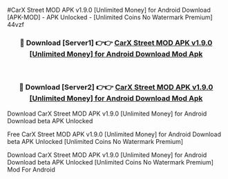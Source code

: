 #CarX Street MOD APK v1.9.0 [Unlimited Money] for Android Download [APK-MOD] - APK Unlocked - [Unlimited Coins No Watermark Premium] 44vzf



<div align="center">

<h3>🔴 Download [Server1] 👉👉 <a href="https://momento.my/?title=CarX_Street_MOD_APK_v1.9.0_[Unlimited_Money]_for_Android_Download">CarX Street MOD APK v1.9.0 [Unlimited Money] for Android Download Mod Apk</a></h3><br>

<h3>🔴 Download [Server2] 👉👉 <a href="https://momento.my/?title=CarX_Street_MOD_APK_v1.9.0_[Unlimited_Money]_for_Android_Download">CarX Street MOD APK v1.9.0 [Unlimited Money] for Android Download Mod Apk</a></h3>
</div>



Download CarX Street MOD APK v1.9.0 [Unlimited Money] for Android Download beta APK Unlocked

Free CarX Street MOD APK v1.9.0 [Unlimited Money] for Android Download beta APK Unlocked [Unlimited Coins No Watermark Premium]

Download CarX Street MOD APK v1.9.0 [Unlimited Money] for Android Download beta APK Unlocked [Unlimited Coins No Watermark Premium] Mod For Android
